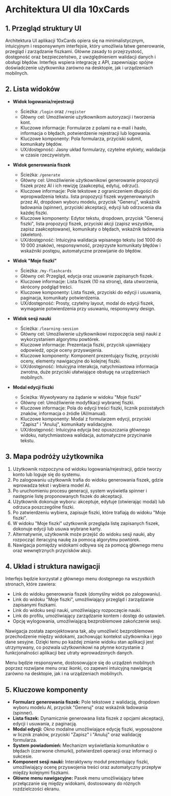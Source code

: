 # Architektura UI dla 10xCards

## 1. Przegląd struktury UI

Architektura UI aplikacji 10xCards opiera się na minimalistycznym, intuicyjnym i responsywnym interfejsie, który umożliwia łatwe generowanie, przegląd i zarządzanie fiszkami. Główne zasady to przejrzystość, dostępność oraz bezpieczeństwo, z uwzględnieniem walidacji danych i obsługi błędów. Interfejs wspiera integrację z API, zapewniając spójne doświadczenie użytkownika zarówno na desktopie, jak i urządzeniach mobilnych.

## 2. Lista widoków

- **Widok logowania/rejestracji**

  - Ścieżka: `/login` oraz `/register`
  - Główny cel: Umożliwienie użytkownikom autoryzacji i tworzenia kont.
  - Kluczowe informacje: Formularze z polami na e-mail i hasło, informacja o błędach, potwierdzenie rejestracji lub logowania.
  - Kluczowe komponenty: Pola formularza, przyciski submit, komunikaty błędów.
  - UX/dostępność: Jasny układ formularzy, czytelne etykiety, walidacja w czasie rzeczywistym.

- **Widok generowania fiszek**

  - Ścieżka: `/generate`
  - Główny cel: Umożliwienie użytkownikowi generowanie propozycji fiszek przez AI i ich rewizję (zaakceptuj, edytuj, odrzuć).
  - Kluczowe informacje: Pole tekstowe z ograniczeniem długości do wpropwadzenia tekstu. lista propozycji fiszek wygenerowanych przez AI, dropdown wyboru modelu, przycisk "Generuj", wskaźnik ładowania (spinner), przyciski akceptacji, edycji lub odrzucenia dla każdej fiszki.
  - Kluczowe komponenty: Edytor tekstu, dropdown, przycisk "Generuj fiszki", lista propozycji fiszek, przyciski akcji (zapisz wszystkie, zapisz zaakceptowane), komunikaty o błędach, wskaźnik ładowania (skeleton).
  - UX/dostępność: Intuicyjna walidacja wpisanego tekstu (od 1000 do 10 000 znaków), responsywność, przejrzyste komunikaty błędów i wskaźniki postępu, automatyczne przewijanie do błędów.

- **Widok "Moje fiszki"**

  - Ścieżka: `/my-flashcards`
  - Główny cel: Przegląd, edycja oraz usuwanie zapisanych fiszek.
  - Kluczowe informacje: Lista fiszek (10 na stronę), data utworzenia, skrócony podgląd treści.
  - Kluczowe komponenty: Lista fiszek, przyciski do edycji i usuwania, paginacja, komunikaty potwierdzenia.
  - UX/dostępność: Prosty, czytelny layout, modal do edycji fiszek, wymaganie potwierdzenia przy usuwaniu, responsywny design.

- **Widok sesji nauki**

  - Ścieżka: `/learning-session`
  - Główny cel: Umożliwienie użytkownikowi rozpoczęcia sesji nauki z wykorzystaniem algorytmu powtórek.
  - Kluczowe informacje: Prezentacja fiszki, przycisk ujawniający odpowiedź, opcje oceny przyswojenia.
  - Kluczowe komponenty: Komponent prezentujący fiszkę, przyciski oceny, elementy nawigacyjne do kolejnej fiszki.
  - UX/dostępność: Intuicyjna interakcja, natychmiastowa informacja zwrotna, duże przyciski ułatwiające obsługę na urządzeniach mobilnych.

- **Modal edycji fiszki**
  - Ścieżka: Wywoływany na żądanie w widoku "Moje fiszki"
  - Główny cel: Umożliwienie modyfikacji wybranej fiszki.
  - Kluczowe informacje: Pola do edycji treści fiszki, licznik pozostałych znaków, informacja o źródle (AI/manual).
  - Kluczowe komponenty: Modal z formularzem edycji, przyciski "Zapisz" i "Anuluj", komunikaty walidacyjne.
  - UX/dostępność: Intuicyjna edycja bez opuszczania głównego widoku, natychmiastowa walidacja, automatyczne przycinanie tekstu.

## 3. Mapa podróży użytkownika

1. Użytkownik rozpoczyna od widoku logowania/rejestracji, gdzie tworzy konto lub loguje się do systemu.
2. Po zalogowaniu użytkownik trafia do widoku generowania fiszek, gdzie wprowadza tekst i wybiera model AI.
3. Po uruchomieniu procesu generacji, system wyświetla spinner i następnie listę proponowanych fiszek do akceptacji.
4. Użytkownik dokonuje wyboru: akceptuje, edytuje (otwierając modal) lub odrzuca poszczególne fiszki.
5. Po zatwierdzeniu wybiera, zapisuje fiszki, które trafiają do widoku "Moje fiszki".
6. W widoku "Moje fiszki" użytkownik przegląda listę zapisanych fiszek, dokonuje edycji lub usuwa wybrane karty.
7. Alternatywnie, użytkownik może przejść do widoku sesji nauki, aby rozpocząć iteracyjną naukę za pomocą algorytmu powtórek.
8. Nawigacja pomiędzy widokami odbywa się za pomocą głównego menu oraz wewnętrznych przycisków akcji.

## 4. Układ i struktura nawigacji

Interfejs będzie korzystał z głównego menu dostępnego na wszystkich stronach, które zawiera:

- Link do widoku generowania fiszek (domyślny widok po zalogowaniu).
- Link do widoku "Moje fiszki", umożliwiający przegląd i zarządzanie zapisanymi fiszkami.
- Link do widoku sesji nauki, umożliwiający rozpoczęcie nauki.
- Link do profilu, umożliwiający zarządzanie kontem i dostęp do ustawień.
- Opcję wylogowania, umożliwiającą bezproblemowe zakończenie sesji.

Nawigacja została zaprojektowana tak, aby umożliwić bezproblemowe przechodzenie między widokami, zachowując kontekst użytkownika i jego dane sesyjne. Dzięki temu po każdej zmianie widoku stan aplikacji jest utrzymywany, co pozwala użytkownikowi na płynne korzystanie z funkcjonalności aplikacji bez utraty wprowadzonych danych.

Menu będzie responsywne, dostosowujące się do urządzeń mobilnych poprzez rozwijane menu oraz ikonki, co zapewni intuicyjną nawigację zarówno na desktopie, jak i na urządzeniach mobilnych.

## 5. Kluczowe komponenty

- **Formularz generowania fiszek:** Pole tekstowe z walidacją, dropdown wyboru modelu AI, przycisk "Generuj" oraz wskaźnik ładowania (spinner).
- **Lista fiszek:** Dynamicznie generowana lista fiszek z opcjami akceptacji, edycji i usuwania, z paginacją.
- **Modal edycji:** Okno modalne umożliwiające edycję fiszki, wyposażone w licznik znaków, przyciski "Zapisz" i "Anuluj" oraz walidację formularza.
- **System powiadomień:** Mechanizm wyświetlania komunikatów o błędach (czerwone chmurki), potwierdzeń operacji oraz informacji o sukcesie.
- **Komponent sesji nauki:** Interaktywny moduł prezentujący fiszki, umożliwiający ocenę przyswojenia treści oraz automatyczny przepływ między kolejnymi fiszkami.
- **Główne menu nawigacyjne:** Pasek menu umożliwiający łatwe przełączanie się między widokami, dostosowany do różnych rozdzielczości ekranu.

